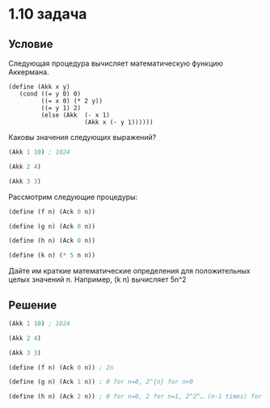 # 1.10 задача

## Условие

Следующая процедура вычисляет математическую функцию Аккермана.

```sheme
(define (Akk x y)
   (cond ((= y 0) 0)
         ((= x 0) (* 2 y))
         ((= y 1) 2)
         (else (Akk  (- x 1)
                     (Akk x (- y 1))))))
```

Каковы значения следующих выражений?

```scheme
(Akk 1 10) ; 1024

(Akk 2 4)

(Akk 3 3)
```

Рассмотрим следующие процедуры:

```scheme
(define (f n) (Ack 0 n))

(define (g n) (Ack 0 n))

(define (h n) (Ack 0 n))

(define (k n) (* 5 n n))
```

Дайте им краткие математические определения для положительных целых значений n. Например, (k n) вычисляет 5n^2

## Решение

```scheme
(Akk 1 10) ; 1024

(Akk 2 4)

(Akk 3 3)

(define (f n) (Ack 0 n)) ; 2n

(define (g n) (Ack 1 n)) ; 0 for n=0, 2^{n} for n>0

(define (h n) (Ack 2 n)) ; 0 for n=0, 2 for n=1, 2^2^… (n-1 times) for n>1
```
